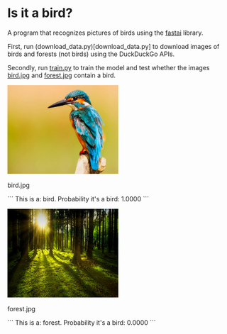 # Is it a bird?
A program that recognizes pictures of birds using the [fastai](https://www.fast.ai/) library.

First, run (download_data.py)[download_data.py] to download images of birds and forests (not birds) using the DuckDuckGo APIs.

Secondly, run [train.py](train.py) to train the model and test whether the images [bird.jpg](bird.jpg) and [forest.jpg](forest.jpg) contain a bird.

<p>
    <img src="bird.jpg" width=250 height=200>
    <figcaption>bird.jpg</figcaption>
</p>
```
This is a: bird.                                                                           
Probability it's a bird: 1.0000
```

<p>
    <img src="forest.jpg" width=250 height=200>
    <figcaption>forest.jpg</figcaption>
</p>
```
This is a: forest.                                                                         
Probability it's a bird: 0.0000
```





